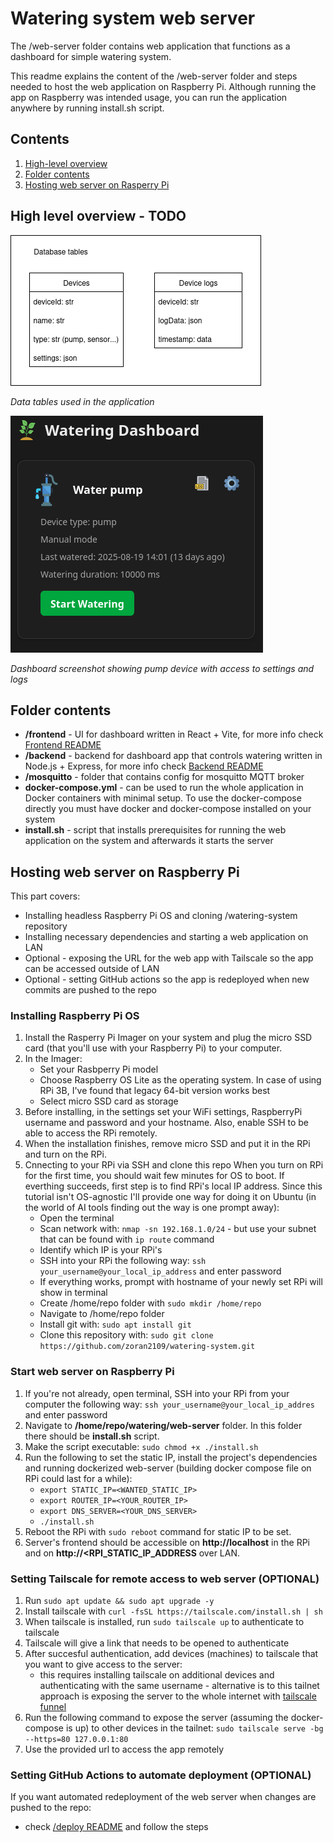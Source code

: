 # Watering system web server

The /web-server folder contains web application that functions as a dashboard for simple watering system.

This readme explains the content of the /web-server folder and steps needed to host the web application on Raspberry Pi.
Although running the app on Raspberry was intended usage, you can run the application anywhere by running install.sh script.

## Contents
1. [High-level overview](#high-level-overview---todo)
2. [Folder contents](#folder-contents)
3. [Hosting web server on Rasperry Pi](#hosting-web-server-on-raspberry-pi)

## High level overview - TODO
![Database table organization](images/database-tables.png)

*Data tables used in the application*

![Frontend dashboard screenshot](images/watering-dashboard-screenshot.png)

*Dashboard screenshot showing pump device with access to settings and logs*

## Folder contents
- **/frontend** - UI for dashboard written in React + Vite, for more info check [Frontend README](frontend/README.md)
- **/backend** - backend for dashboard app that controls watering written in Node.js + Express, for more info check [Backend README](backend/README.md)
- **/mosquitto** - folder that contains config for mosquitto MQTT broker
- **docker-compose.yml** - can be used to run the whole application in Docker containers with minimal setup. To use the docker-compose directly you must have docker and docker-compose installed on your system
- **install.sh** - script that installs prerequisites for running the web application on the system and afterwards it starts the server

## Hosting web server on Raspberry Pi
This part covers:

- Installing headless Raspberry Pi OS and cloning /watering-system repository
- Installing necessary dependencies and starting a web application on LAN
- Optional - exposing the URL for the web app with Tailscale so the app can be accessed outside of LAN
- Optional - setting GitHub actions so the app is redeployed when new commits are pushed to the repo

### Installing Raspberry Pi OS
1. Install the Rasperry Pi Imager on your system and plug the micro SSD card (that you'll use with your Raspberry Pi) to your computer.
2. In the Imager:
    - Set your Rasbperry Pi model
    - Choose Raspberry OS Lite as the operating system. In case of using RPi 3B, I've found that legacy 64-bit version works best
    - Select micro SSD card as storage
3. Before installing, in the settings set your WiFi settings, RaspberryPi username and password and your hostname. Also, enable SSH to be able to access the RPi remotely.
4. When the installation finishes, remove micro SSD and put it in the RPi and turn on the RPi.
5. Cnnecting to your RPi via SSH and clone this repo
When you turn on RPi for the first time, you should wait few minutes for OS to boot. If everthing succeeds, first step is to find RPi's local IP address. Since this tutorial isn't OS-agnostic I'll provide one way for doing it on Ubuntu (in the world of AI tools finding out the way is one prompt away):
    - Open the terminal
    - Scan network with: `nmap -sn 192.168.1.0/24` - but use your subnet that can be found with `ip route` command
    - Identify which IP is your RPi's
    - SSH into your RPi the following way: `ssh your_username@your_local_ip_address` and enter password
    - If everything works, prompt with hostname of your newly set RPi will show in terminal
    - Create /home/repo folder with `sudo mkdir /home/repo`
    - Navigate to /home/repo folder
    - Install git with: `sudo apt install git`
    - Clone this repository with: `sudo git clone https://github.com/zoran2109/watering-system.git`

### Start web server on Raspberry Pi
1. If you're not already, open terminal, SSH into your RPi from your computer the following way: `ssh your_username@your_local_ip_addres` and enter password
2. Navigate to **/home/repo/watering/web-server** folder. In this folder there should be **install.sh** script.
3. Make the script executable: `sudo chmod +x ./install.sh`
4. Run the following to set the static IP, install the project's dependencies and running dockerized web-server (building docker compose file on RPi could last for a while):
    - `export STATIC_IP=<WANTED_STATIC_IP>`
    - `export ROUTER_IP=<YOUR_ROUTER_IP>`
    - `export DNS_SERVER=<YOUR_DNS_SERVER>`
    - `./install.sh`
5. Reboot the RPi with `sudo reboot` command for static IP to be set.
6. Server's frontend should be accessible on **http://localhost** in the RPi and on **http://<RPI_STATIC_IP_ADDRESS** over LAN.

### Setting Tailscale for remote access to web server (OPTIONAL)
1. Run `sudo apt update && sudo apt upgrade -y`
2. Install tailscale with `curl -fsSL https://tailscale.com/install.sh | sh`
3. When tailscale is installed, run `sudo tailscale up` to authenticate to tailscale
4. Tailscale will give a link that needs to be opened to authenticate
5. After succesful authentication, add devices (machines) to tailscale that you want to give access to the server:
    - this requires installing tailscale on additional devices and authenticating with the same username - alternative is to this tailnet approach is exposing the server to the whole internet with [tailscale funnel](https://tailscale.com/kb/1223/funnel)
6. Run the following command to expose the server (assuming the docker-compose is up) to other devices in the tailnet: `sudo tailscale serve -bg --https=80 127.0.0.1:80`
7. Use the provided url to access the app remotely

### Setting GitHub Actions to automate deployment (OPTIONAL)
If you want automated redeployment of the web server when changes are pushed to the repo:
- check [/deploy README](../deploy/README.md) and follow the steps
